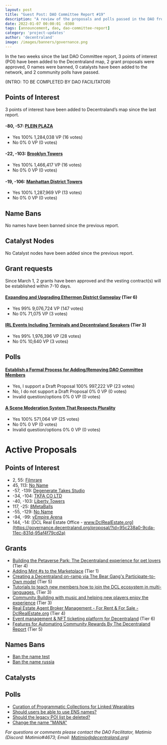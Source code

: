 ```yaml
---
layout: post
title: "Guest Post: DAO Committee Report #19"
description: "A review of the proposals and polls passed in the DAO from March 1 through March 15".
date: 2022-01-07 00:00:01 -0300
tags: [announcement, dao, dao-committee-report]
category: 'project-updates'
author: 'decentraland'
image: /images/banners/governance.png
---
```


In the two weeks since the last DAO Committee report, 3 points of interest (POI) have been added to the Decentraland map, 2 grant proposals were approved, 0 names were banned, 0 catalysts have been added to the network, and 2 community polls have passed.

(INTRO: TO BE COMPLETED BY DAO FACILITATOR)


## Points of Interest
3 points of interest have been added to Decentraland’s map since the last report.


#### -80, -57: [PLEIN PLAZA](https://governance.decentraland.org/proposal/?id=ad5ede30-9b74-11ec-831d-95af4f79cd2a)

* Yes 100% 1,284,038 VP (16 votes)
* No 0% 0 VP (0 votes)


#### -22, -103: [Brooklyn Towers](https://governance.decentraland.org/proposal/?id=43b40c70-9b43-11ec-831d-95af4f79cd2a)

* Yes 100% 1,466,417 VP (16 votes)
* No 0% 0 VP (0 votes)


#### -19, -106: [Manhattan District Towers](https://governance.decentraland.org/proposal/?id=4726afe0-9b41-11ec-831d-95af4f79cd2a)

* Yes 100% 1,287,969 VP (13 votes)
* No 0% 0 VP (0 votes)


## Name Bans

No names have been banned since the previous report.

## Catalyst Nodes
No Catalyst nodes have been added since the previous report.


## Grant requests
Since March 1, 2 grants have been approved and the vesting contract(s) will be established within 7-10 days.


#### [Expanding and Upgrading Ethermon District Gameplay](https://governance.decentraland.org/proposal/?id=e122d240-95ce-11ec-831d-95af4f79cd2a) (Tier 6)

* Yes 99% 9,076,724 VP (147 votes)
* No 0% 71,075 VP (3 votes)


#### [IRL Events Including Terminals and Decentraland Speakers](https://governance.decentraland.org/proposal/?id=9811ede0-94eb-11ec-831d-95af4f79cd2a) (Tier 3)

* Yes 99% 1,976,396 VP (28 votes)
* No 0% 10,640 VP (3 votes)


## Polls

#### [Establish a Formal Process for Adding/Removing DAO Committee Members](https://governance.decentraland.org/proposal/?id=782bbe80-9adf-11ec-831d-95af4f79cd2a)

* Yes, I support a Draft Proposal 100% 997,222 VP (23 votes)
* No, I do not support a Draft Proposal 0% 0 VP (0 votes)
* Invalid question/options 0% 0 VP (0 votes)


#### [A Scene Moderation System That Respects Plurality](https://governance.decentraland.org/proposal/?id=03582b10-9a4a-11ec-831d-95af4f79cd2a)

* Yes 100% 571,064 VP (25 votes)
* No 0% 0 VP (0 votes)
* Invalid question/options 0% 0 VP (0 votes)



# Active Proposals

## Points of Interest

* 2, 55: [Filmrare](https://governance.decentraland.org/proposal/?id=ec57fc10-a11f-11ec-831d-95af4f79cd2a)
* 45, 113: [No Name](https://governance.decentraland.org/proposal/?id=5c747d30-9f9e-11ec-831d-95af4f79cd2a)
* -57, -139: [Degenerate Takes Studio](https://governance.decentraland.org/proposal/?id=51eaeea0-9f6f-11ec-831d-95af4f79cd2a)
* -34, -104: [TKFA CO LTD](https://governance.decentraland.org/proposal/?id=c2f3bef0-9ec6-11ec-831d-95af4f79cd2a)
* -40, -103: [Liberty Towers](https://governance.decentraland.org/proposal/?id=c07a5920-9e87-11ec-831d-95af4f79cd2a)
* 117, -25: [8MetaBalls](https://governance.decentraland.org/proposal/?id=19b7d120-9d34-11ec-831d-95af4f79cd2a)
* -55, -129: [No Name](https://governance.decentraland.org/proposal/?id=c0fb1210-9ceb-11ec-831d-95af4f79cd2a)
* -94, -99: [vEmpire Arena](https://governance.decentraland.org/proposal/?id=9fcdc4c0-9ce1-11ec-831d-95af4f79cd2a)
* 144, -14: [DCL Real Estate Office - www.DclRealEstate.org](https://governance.decentraland.org/proposal/?id=95c238a0-9cda-11ec-831d-95af4f79cd2a)

## Grants

* [Building the Petaverse Park: The Decentraland experience for pet lovers](https://governance.decentraland.org/proposal/?id=df4b7520-a08d-11ec-831d-95af4f79cd2a) (Tier 4)
* [Adding Mint #s to the Marketplace](https://governance.decentraland.org/proposal/?id=d2b78c40-a08d-11ec-831d-95af4f79cd2a) (Tier 1)
* [Creating a Decentraland on-ramp via The Bear Gang&#39;s Participate-to-Own model](https://governance.decentraland.org/proposal/?id=107c12e0-a074-11ec-831d-95af4f79cd2a) (Tier 5)
* [Tutorials to teach new members how to join the DCL ecosystem in multi-languages.](https://governance.decentraland.org/proposal/?id=7a9be590-9e8c-11ec-831d-95af4f79cd2a) (Tier 3)
* [Community Building with music and helping new players enjoy the experience](https://governance.decentraland.org/proposal/?id=ea5c3560-9ce8-11ec-831d-95af4f79cd2a) (Tier 3)
* [Real Estate Agent Broker Management - For Rent &amp; For Sale - DclRealEstate.org](https://governance.decentraland.org/proposal/?id=658069b0-9cde-11ec-831d-95af4f79cd2a) (Tier 4)
* [Event management &amp; NFT ticketing platform for Decentraland](https://governance.decentraland.org/proposal/?id=eade8bd0-9bd7-11ec-831d-95af4f79cd2a) (Tier 6)
* [Features for Automating Community Rewards By The Decentraland Report](https://governance.decentraland.org/proposal/?id=71499ee0-99c5-11ec-831d-95af4f79cd2a) (Tier 5)

## Names Bans

* [Ban the name test](https://governance.decentraland.org/proposal/?id=19bab9d0-a0c2-11ec-831d-95af4f79cd2a)
* [Ban the name russia](https://governance.decentraland.org/proposal/?id=9bc016f0-a05e-11ec-831d-95af4f79cd2a)

## Catalysts


## Polls

* [Curation of Programmatic Collections for Linked Wearables](https://governance.decentraland.org/proposal/?id=83351b70-a0a0-11ec-831d-95af4f79cd2a)
* [Should users be able to use ENS names?](https://governance.decentraland.org/proposal/?id=7af3f780-9fc7-11ec-831d-95af4f79cd2a)
* [Should the legacy POI list be deleted?](https://governance.decentraland.org/proposal/?id=b3cb6dc0-9f01-11ec-831d-95af4f79cd2a)
* [Change the name &#34;MANA&#34;](https://governance.decentraland.org/proposal/?id=d9586630-9e0f-11ec-831d-95af4f79cd2a)


*For questions or comments please contact the DAO Facilitator, Matimio (Discord: Matimio#4673; Email: [Matimio@decentraland.org](mailto:Matimio@decentraland.org))*